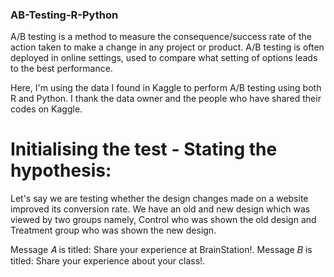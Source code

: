 ### AB-Testing-R-Python ###
A/B testing is a method to measure the consequence/success rate of the action taken to make a change in any project or product.  A/B testing is often deployed in online settings, used to compare what setting of options leads to the best performance.

Here, I'm using the data I found in Kaggle to perform A/B testing using both R and Python. I thank the data owner and the people who have shared their codes on Kaggle. 

# Initialising the test - Stating the hypothesis:
Let's say we are testing whether the design changes made on a website improved its conversion rate. We have an old and new design which was viewed by two groups namely, Control who was shown the old design and Treatment group who was shown the new design.

Message  𝐴  is titled: Share your experience at BrainStation!.
Message  𝐵  is titled: Share your experience about your class!.

